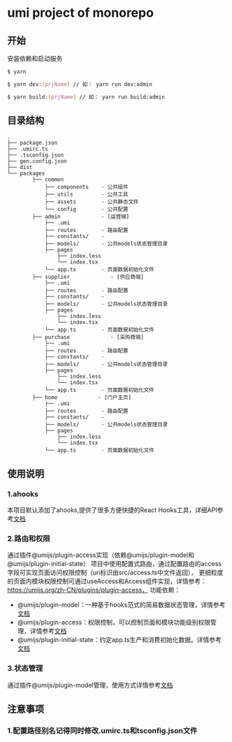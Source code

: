 # umi project of monorepo

## 开始

安装依赖和启动服务
```bash
$ yarn

$ yarn dev:[prjName] // 如： yarn run dev:admin

$ yarn build:[prjName] // 如： yarn run build:admin
```
## 目录结构
```
.
├── package.json
├── .umirc.ts
├── .tsconfig.json
├── gen.config.json
├── dist
└── packages
        ├── common
            ├── components    - 公共组件
            ├── utils         - 公共工具
            ├── assets        - 公共静态文件
            └── config        - 公共配置
        ├── admin             - [运营端]
            ├── .umi
            ├── routes        - 路由配置
            ├── constants/    - 
            ├── models/       - 公共models状态管理目录
            ├── pages      
                ├── index.less
                └── index.tsx
            └── app.ts        - 页面数据初始化文件
        ├── supplier             - [供应商端]
            ├── .umi
            ├── routes        - 路由配置
            ├── constants/    - 
            ├── models/       - 公共models状态管理目录
            ├── pages      
                ├── index.less
                └── index.tsx
            └── app.ts        - 页面数据初始化文件
        ├── purchase             - [采购商端]
            ├── .umi
            ├── routes        - 路由配置
            ├── constants/    - 
            ├── models/       - 公共models状态管理目录
            ├── pages      
                ├── index.less
                └── index.tsx
            └── app.ts        - 页面数据初始化文件
        ├── home             - [门户主页]
            ├── .umi
            ├── routes        - 路由配置
            ├── constants/    - 
            ├── models/       - 公共models状态管理目录
            ├── pages      
                ├── index.less
                └── index.tsx
            └── app.ts        - 页面数据初始化文件
```

## 使用说明
### 1.ahooks
本项目默认添加了ahooks,提供了很多方便快捷的React Hooks工具，详细API参考[文档](https://ahooks.js.org/zh-CN)
### 2.路由和权限
通过插件@umijs/plugin-access实现（依赖@umijs/plugin-model和@umijs/plugin-initial-state）
项目中使用配置式路由，通过配置路由的access字段可实现页面访问权限控制（uri标识由src/access.ts中文件返回），
更细粒度的页面内模块权限控制可通过useAccess和Access组件实现，详情参考：https://umijs.org/zh-CN/plugins/plugin-access，
功能依赖：
- @umijs/plugin-model：一种基于hooks范式的简易数据状态管理，详情参考[文档](https://umijs.org/zh-CN/plugins/plugin-model)
- @umijs/plugin-access：权限控制，可以控制页面和模块功能级别权限管理，详情参考[文档](https://umijs.org/zh-CN/plugins/plugin-access)
- @umijs/plugin-initial-state：约定app.ts生产和消费初始化数据。详情参考[文档](https://umijs.org/zh-CN/plugins/plugin-initial-state)
### 3.状态管理
通过插件@umijs/plugin-model管理，使用方式详情参考[文档](https://umijs.org/zh-CN/plugins/plugin-model)

## 注意事项
### 1.配置路径别名记得同时修改.umirc.ts和tsconfig.json文件


